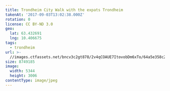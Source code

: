 ```yaml
---
title: Trondheim City Walk with the expats Trondheim
takenAt: '2017-09-03T13:02:38.000Z'
rotation: 0
license: CC BY-ND 3.0
geo:
  lat: 63.432691
  lng: 10.406675
tags:
  - trondheim
url: >-
  //images.ctfassets.net/bncv3c2gt878/2v4qCOAUE7ItovobDm6xTo/64a5e358c26d6bc2094c870c8211dfb3/trondheim-city-walk-with-the-expats-trondheim_36200222753_o
size: 8749185
image:
  width: 5344
  height: 3006
contentType: image/jpeg
---
```


